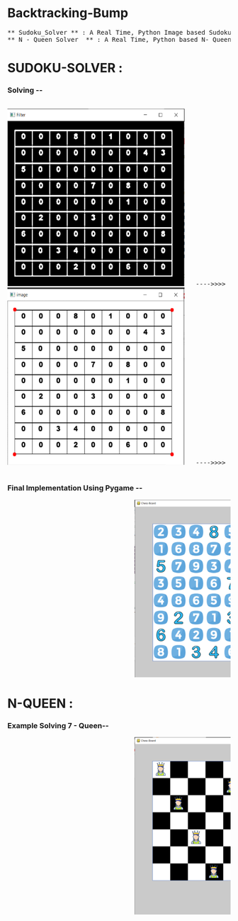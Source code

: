 # Backtracking-Bump

<pre>
** Sudoku_Solver ** : A Real Time, Python Image based Sudoku Solver using  Opencv, Backtracking and Pygame Python Libraries .            
** N - Queen Solver  ** : A Real Time, Python based N- Queen Problem Solver using  Backtracking and Pygame Python Libraries . 
</pre>
# SUDOKU-SOLVER :                                    
### Solving --
<pre>

<img src="./Screenshots/2.PNG" width="400" height="400" />   ---->>>>    <img src="./Screenshots/3.PNG" width="400" height="400" />
<img src="./Screenshots/4.PNG" width="400" height="400" />   ---->>>>    <img src="./Screenshots/5.PNG" width="400" height="400" />
                                                         
</pre>

### Final Implementation Using Pygame --
<pre>
                                  <img src="./Screenshots/1.PNG" width="400" height="400" />  
</pre>




# N-QUEEN :                                    
### Example Solving 7 - Queen--
<pre>                                  <img src="./Screenshots/6.PNG" width="400" height="400" />                   </pre>
